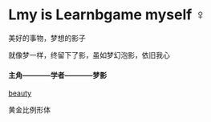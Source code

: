 # Lmy is Learnbgame myself	:female_sign:

美好的事物，梦想的影子

就像梦一样，终留下了影，虽如梦幻泡影，依旧我心

#### 主角————学者————梦影

[beauty](https://github.com/BlenderCN/Learnbgame/blob/master/All_In_One/LearnbdnelB/split_mirror_static_beauty.md)

黄金比例形体
